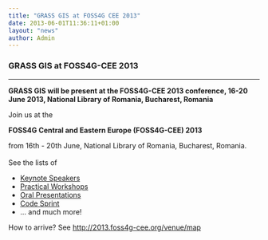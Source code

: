 ```yaml
---
title: "GRASS GIS at FOSS4G CEE 2013"
date: 2013-06-01T11:36:11+01:00
layout: "news"
author: Admin
---
```


### GRASS GIS at FOSS4G-CEE 2013

------------------------------------------------------------------------

**GRASS GIS will be present at the FOSS4G-CEE 2013 conference, 16-20
June 2013, National Library of Romania, Bucharest, Romania**

Join us at the

**FOSS4G Central and Eastern Europe (FOSS4G-CEE) 2013**

from 16th - 20th June, National Library of Romania, Bucharest, Romania.\
\
See the lists of

-   [Keynote
    Speakers](http://2013.foss4g-cee.org/program/keynote-speakers)
-   [Practical Workshops](http://2013.foss4g-cee.org/program/workshops)
-   [Oral Presentations](http://2013.foss4g-cee.org/program/schedule)
-   [Code Sprint](http://2013.foss4g-cee.org/program/code-sprint)
-   \... and much more!

How to arrive? See <http://2013.foss4g-cee.org/venue/map>


